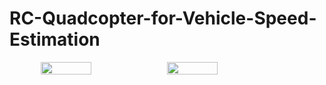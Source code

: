 <h1>RC-Quadcopter-for-Vehicle-Speed-Estimation</h1>

<div style="display: flex; justify-content: center;">
  <img src="https://github.com/user-attachments/assets/d8a87ee3-017d-40ed-95c5-b573a226548d" width="40%">
  <img src="https://github.com/user-attachments/assets/47eb4c69-634e-4064-a88a-9ec2013c65d1" width="40%">
</div>

